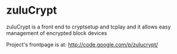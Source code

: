 zuluCrypt
=========

zuluCrypt is a front end to cryptsetup and tcplay and it allows easy management of encrypted block devices

Project's frontpage is at: http://code.google.com/p/zulucrypt/